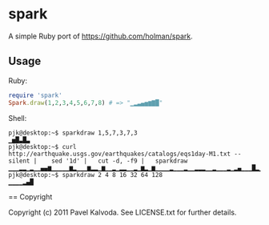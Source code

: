 # spark

A simple Ruby port of https://github.com/holman/spark.

## Usage

Ruby:

```ruby
require 'spark'
Spark.draw(1,2,3,4,5,6,7,8) # => "▁▂▃▄▅▆▇█"
```

Shell:

```
pjk@desktop:~$ sparkdraw 1,5,7,3,7,3
▁▅█▃█▃
pjk@desktop:~$ curl http://earthquake.usgs.gov/earthquakes/catalogs/eqs1day-M1.txt --silent |    sed '1d' |   cut -d, -f9 |   sparkdraw
▁▁▁▂▂▁▂▁▁▄▄▆▁▁▁▁▁▆▂▁▁▁▆▂▂▁▆▁▁▂▁▂▂▁▁▂▁▆▂▁▆▁▁▁▁▂▁▁▁▂▁▁▂▂▂▁▁▂▁▁▁▂▁▂▄▁▁▁█▂▁▂▂█▁▂▁▁▁▁
pjk@desktop:~$ sparkdraw 2 4 8 16 32 64 128
▁▁▁▁▂▄█

```

== Copyright

Copyright (c) 2011 Pavel Kalvoda. See LICENSE.txt for
further details.

